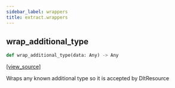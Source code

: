 ```yaml
---
sidebar_label: wrappers
title: extract.wrappers
---
```


## wrap\_additional\_type

```python
def wrap_additional_type(data: Any) -> Any
```

[[view_source]](https://github.com/dlt-hub/dlt/blob/e9c9ecfa8a644fdb516dd74aabca3bf75bafb154/dlt/extract/wrappers.py#L22)

Wraps any known additional type so it is accepted by DltResource

